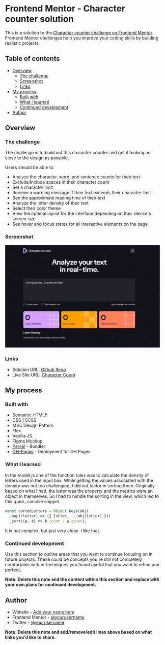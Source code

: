 # Frontend Mentor - Character counter solution

This is a solution to the [Character counter challenge on Frontend Mentor](https://www.frontendmentor.io/challenges/character-counter-znSgeWs_i6). Frontend Mentor challenges help you improve your coding skills by building realistic projects.

## Table of contents

- [Overview](#overview)
  - [The challenge](#the-challenge)
  - [Screenshot](#screenshot)
  - [Links](#links)
- [My process](#my-process)
  - [Built with](#built-with)
  - [What I learned](#what-i-learned)
  - [Continued development](#continued-development)
- [Author](#author)

## Overview

### The challenge

The challenge is to build out this character counter and get it looking as close to the design as possible.

Users should be able to:

- Analyze the character, word, and sentence counts for their text
- Exclude/Include spaces in their character count
- Set a character limit
- Receive a warning message if their text exceeds their character limit
- See the approximate reading time of their text
- Analyze the letter density of their text
- Select their color theme
- View the optimal layout for the interface depending on their device's screen size
- See hover and focus states for all interactive elements on the page

### Screenshot

![](./screenshot.jpg)

### Links

- Solution URL: [Github Repo](https://github.com/jmmarketing/character-count-tool)
- Live Site URL: [Character Count](https://jmmarketing.github.io/character-count-tool/)

## My process

### Built with

- Semantic HTML5
- CSS | SCSS
- MVC Design Pattern
- Flex
- Vanilla JS
- Figma Mockup
- [Parcel](https://parceljs.org/) - Bundler
- [GH-Pages](https://www.npmjs.com/package/gh-pages) - Deployment for GH Pages

### What I learned

In the model.js one of the function roles was to calculate the density of letters used in the input box. While getting the values associated with the density was not too challenging, I did not factor in sorting them. Originally based on what I had, the letter was the property and the metrics were an object in themselves. So I had to handle the sorting in the view, which led to this quick, concise snippet.

```js
const sortedLetters = Object.keys(obj)
  .map((letter) => ({ letter, ...obj[letter] }))
  .sort((a, b) => b.count - a.count);
```

It is not complex, but just very clean. I like that.

### Continued development

Use this section to outline areas that you want to continue focusing on in future projects. These could be concepts you're still not completely comfortable with or techniques you found useful that you want to refine and perfect.

**Note: Delete this note and the content within this section and replace with your own plans for continued development.**

## Author

- Website - [Add your name here](https://www.your-site.com)
- Frontend Mentor - [@yourusername](https://www.frontendmentor.io/profile/yourusername)
- Twitter - [@yourusername](https://www.twitter.com/yourusername)

**Note: Delete this note and add/remove/edit lines above based on what links you'd like to share.**
